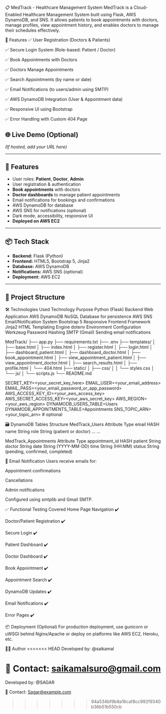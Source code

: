 📋 MedTrack - Healthcare Management System
MedTrack is a Cloud-Enabled Healthcare Management System built using Flask, AWS DynamoDB, and SNS. It allows patients to book appointments with doctors, manage profiles, view appointment history, and enables doctors to manage their schedules effectively.


📌 Features
✅ User Registration (Doctors & Patients)

✅ Secure Login System (Role-based: Patient / Doctor)

✅ Book Appointments with Doctors

✅ Doctors Manage Appointments

✅ Search Appointments (by name or date)

✅ Email Notifications (to users/admin using SMTP)

✅ AWS DynamoDB Integration (User & Appointment data)

✅ Responsive UI using Bootstrap

✅ Error Handling with Custom 404 Page

## 🌐 Live Demo (Optional)
*(If hosted, add your URL here)*

---

## 🚀 Features

- User roles: **Patient**, **Doctor**, **Admin**
- User registration & authentication
- **Book appointments** with doctors
- **Doctor dashboards** to manage patient appointments
- Email notifications for bookings and confirmations
- AWS DynamoDB for database
- AWS SNS for notifications (optional)
- Dark mode, accessibility, responsive UI
- **Deployed on AWS EC2**

---

## 📦 Tech Stack

- **Backend:** Flask (Python)
- **Frontend:** HTML5, Bootstrap 5, Jinja2
- **Database:** AWS DynamoDB
- **Notifications:** AWS SNS (optional)
- **Deployment:** AWS EC2

---

## 📁 Project Structure

🛠️ Technologies Used
Technology	Purpose
Python (Flask)	Backend Web Application
AWS DynamoDB	NoSQL Database for persistence
AWS SNS	Email/Notification System
Bootstrap 5	Responsive Frontend Framework
Jinja2	HTML Templating Engine
dotenv	Environment Configuration
Werkzeug	Password Hashing
SMTP (Gmail)	Sending email notifications

MedTrack/
├── app.py
├── requirements.txt
├── .env
├── templates/
│   ├── base.html
│   ├── index.html
│   ├── register.html
│   ├── login.html
│   ├── dashboard_patient.html
│   ├── dashboard_doctor.html
│   ├── book_appointment.html
│   ├── view_appointment_patient.html
│   ├── view_appointment_doctor.html
│   ├── search_results.html
│   ├── profile.html
│   └── 404.html
├── static/
│   ├── css/
│   │   └── styles.css
│   └── js/
│       └── scripts.js
└── README.md


SECRET_KEY=<your_secret_key_here>
EMAIL_USER=<your_email_address>
EMAIL_PASS=<your_email_password_or_app_password>
AWS_ACCESS_KEY_ID=<your_aws_access_key>
AWS_SECRET_ACCESS_KEY=<your_aws_secret_key>
AWS_REGION=<your_aws_region>
DYNAMODB_USERS_TABLE=Users
DYNAMODB_APPOINTMENTS_TABLE=Appointments
SNS_TOPIC_ARN=<your_topic_arn>  # optional


🗃️ DynamoDB Tables Structure
MedTrack_Users
Attribute	Type
email	HASH
name	String
role	String (patient or doctor)
...	...

MedTrack_Appointments
Attribute	Type
appointment_id	HASH
patient	String
doctor	String
date	String (YYYY-MM-DD)
time	String (HH:MM)
status	String (pending, confirmed, completed)

📧 Email Notification
Users receive emails for:

Appointment confirmations

Cancellations

Admin notifications

Configured using smtplib and Gmail SMTP.

✅ Functional Testing Covered
Home Page Navigation ✔️

Doctor/Patient Registration ✔️

Secure Login ✔️

Patient Dashboard ✔️

Doctor Dashboard ✔️

Book Appointment ✔️

Appointment Search ✔️

DynamoDB Updates ✔️

Email Notifications ✔️

Error Pages ✔️

📦 Deployment (Optional)
For production deployment, use gunicorn or uWSGI behind Nginx/Apache or deploy on platforms like AWS EC2, Heroku, etc.

👨‍💻 Author
<<<<<<< HEAD
Developed by: @saikamal

📧 Contact: saikamalsuro@gmail.com
=======
Developed by: @SAGAR

📧 Contact: Sagar@example.com

>>>>>>> 94a534bf9b8a16caf8cc992f9340b36b51b550cb
